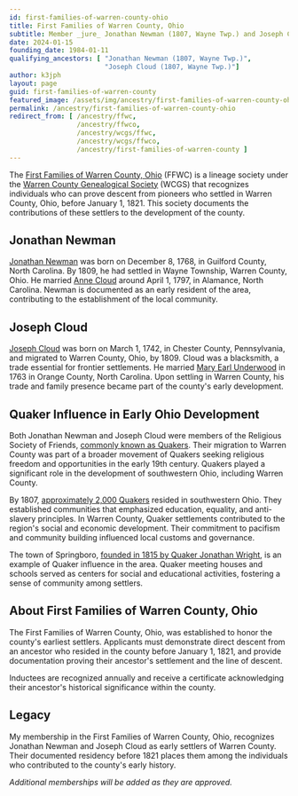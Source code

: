 ```yaml
---
id: first-families-of-warren-county-ohio
title: First Families of Warren County, Ohio
subtitle: Member _jure_ Jonathan Newman (1807, Wayne Twp.) and Joseph Cloud (1807, Wayne Twp.)
date: 2024-01-15
founding_date: 1984-01-11
qualifying_ancestors: [ "Jonathan Newman (1807, Wayne Twp.)",
                        "Joseph Cloud (1807, Wayne Twp.)"]
author: k3jph
layout: page
guid: first-families-of-warren-county
featured_image: /assets/img/ancestry/first-families-of-warren-county-ohio.webp
permalink: /ancestry/first-families-of-warren-county-ohio
redirect_from: [ /ancestry/ffwc,
                 /ancestry/ffwco,
                 /ancestry/wcgs/ffwc,
                 /ancestry/wcgs/ffwco,
                 /ancestry/first-families-of-warren-county ]
---
```


The [First Families of Warren County,
Ohio](https://www.wcgsohio.org/first-families) (FFWC) is a lineage
society under the [Warren County Genealogical
Society](https://www.wcgsohio.org/) (WCGS) that recognizes individuals
who can prove descent from pioneers who settled in Warren County, Ohio,
before January 1, 1821. This society documents the contributions of
these settlers to the development of the county.

## Jonathan Newman

[Jonathan Newman](https://www.wikitree.com/wiki/Newman-16493) was born on
December 8, 1768, in Guilford County, North Carolina. By 1809, he had
settled in Wayne Township, Warren County, Ohio. He married [Anne
Cloud](https://www.wikitree.com/wiki/Cloud-2029) around April 1, 1797,
in Alamance, North Carolina. Newman is documented as an early resident
of the area, contributing to the establishment of the local community.

## Joseph Cloud

[Joseph Cloud](https://www.wikitree.com/wiki/Cloud-619) was born on
March 1, 1742, in Chester County, Pennsylvania, and migrated to Warren
County, Ohio, by 1809. Cloud was a blacksmith, a trade essential for
frontier settlements. He married [Mary Earl
Underwood](https://www.wikitree.com/wiki/Underwood-3145) in 1763 in
Orange County, North Carolina. Upon settling in Warren County, his trade
and family presence became part of the county's early development.

## Quaker Influence in Early Ohio Development

Both Jonathan Newman and Joseph Cloud were members of the Religious
Society of Friends, [commonly known as Quakers](/ancestry/nsdeq). Their
migration to Warren County was part of a broader movement of Quakers
seeking religious freedom and opportunities in the early 19th century.
Quakers played a significant role in the development of southwestern
Ohio, including Warren County.

By 1807, [approximately 2,000
Quakers](https://quaker.org/legacy/miami/index_files/settlements.html)
resided in southwestern Ohio.  They established communities that
emphasized education, equality, and anti-slavery principles. In Warren
County, Quaker settlements contributed to the region's social and
economic development. Their commitment to pacifism and community
building influenced local customs and governance.

The town of Springboro, [founded in 1815 by Quaker Jonathan
Wright](https://www.springborohistory.org/Springboro/Beginnings.html),
is an example of Quaker influence in the area. Quaker meeting houses and
schools served as centers for social and educational activities,
fostering a sense of community among settlers.

## About First Families of Warren County, Ohio

The First Families of Warren County, Ohio, was established to honor the
county's earliest settlers. Applicants must demonstrate direct descent
from an ancestor who resided in the county before January 1, 1821, and
provide documentation proving their ancestor's settlement and the line
of descent. 

Inductees are recognized annually and receive a certificate
acknowledging their ancestor's historical significance within the
county.

## Legacy

My membership in the First Families of Warren County, Ohio, recognizes
Jonathan Newman and Joseph Cloud as early settlers of Warren County.
Their documented residency before 1821 places them among the individuals
who contributed to the county's early history.

*Additional memberships will be added as they are approved.*
